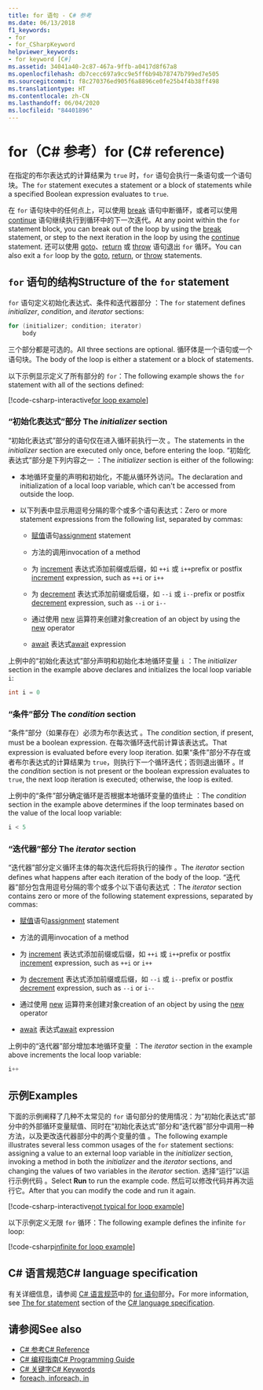 ```yaml
---
title: for 语句 - C# 参考
ms.date: 06/13/2018
f1_keywords:
- for
- for_CSharpKeyword
helpviewer_keywords:
- for keyword [C#]
ms.assetid: 34041a40-2c87-467a-9ffb-a0417d8f67a8
ms.openlocfilehash: db7cecc697a9cc9e5ff6b94b78747b799ed7e505
ms.sourcegitcommit: f8c270376ed905f6a8896ce0fe25b4f4b38ff498
ms.translationtype: HT
ms.contentlocale: zh-CN
ms.lasthandoff: 06/04/2020
ms.locfileid: "84401896"
---
```

# <a name="for-c-reference"></a><span data-ttu-id="70354-102">for（C# 参考）</span><span class="sxs-lookup"><span data-stu-id="70354-102">for (C# reference)</span></span>

<span data-ttu-id="70354-103">在指定的布尔表达式的计算结果为 `true` 时，`for` 语句会执行一条语句或一个语句块。</span><span class="sxs-lookup"><span data-stu-id="70354-103">The `for` statement executes a statement or a block of statements while a specified Boolean expression evaluates to `true`.</span></span>

<span data-ttu-id="70354-104">在 `for` 语句块中的任何点上，可以使用 [break](break.md) 语句中断循环，或者可以使用 [continue](continue.md) 语句继续执行到循环中的下一次迭代。</span><span class="sxs-lookup"><span data-stu-id="70354-104">At any point within the `for` statement block, you can break out of the loop by using the [break](break.md) statement, or step to the next iteration in the loop by using the [continue](continue.md) statement.</span></span> <span data-ttu-id="70354-105">还可以使用 [goto](goto.md)、[return](return.md) 或 [throw](throw.md) 语句退出 `for` 循环。</span><span class="sxs-lookup"><span data-stu-id="70354-105">You can also exit a `for` loop by the [goto](goto.md), [return](return.md), or [throw](throw.md) statements.</span></span>

## <a name="structure-of-the-for-statement"></a><span data-ttu-id="70354-106">`for` 语句的结构</span><span class="sxs-lookup"><span data-stu-id="70354-106">Structure of the `for` statement</span></span>

<span data-ttu-id="70354-107">`for` 语句定义初始化表达式、条件和迭代器部分    ：</span><span class="sxs-lookup"><span data-stu-id="70354-107">The `for` statement defines *initializer*, *condition*, and *iterator* sections:</span></span>

```csharp
for (initializer; condition; iterator)
    body
```

<span data-ttu-id="70354-108">三个部分都是可选的。</span><span class="sxs-lookup"><span data-stu-id="70354-108">All three sections are optional.</span></span> <span data-ttu-id="70354-109">循环体是一个语句或一个语句块。</span><span class="sxs-lookup"><span data-stu-id="70354-109">The body of the loop is either a statement or a block of statements.</span></span>

<span data-ttu-id="70354-110">以下示例显示定义了所有部分的 `for`：</span><span class="sxs-lookup"><span data-stu-id="70354-110">The following example shows the `for` statement with all of the sections defined:</span></span>

[!code-csharp-interactive[for loop example](snippets/IterationKeywordsExamples.cs#5)]

### <a name="the-initializer-section"></a><span data-ttu-id="70354-111">“初始化表达式”部分 </span><span class="sxs-lookup"><span data-stu-id="70354-111">The *initializer* section</span></span>

<span data-ttu-id="70354-112">“初始化表达式”部分的语句仅在进入循环前执行一次  。</span><span class="sxs-lookup"><span data-stu-id="70354-112">The statements in the *initializer* section are executed only once, before entering the loop.</span></span> <span data-ttu-id="70354-113">“初始化表达式”部分是下列内容之一  ：</span><span class="sxs-lookup"><span data-stu-id="70354-113">The *initializer* section is either of the following:</span></span>

- <span data-ttu-id="70354-114">本地循环变量的声明和初始化，不能从循环外访问。</span><span class="sxs-lookup"><span data-stu-id="70354-114">The declaration and initialization of a local loop variable, which can't be accessed from outside the loop.</span></span>

- <span data-ttu-id="70354-115">以下列表中显示用逗号分隔的零个或多个语句表达式：</span><span class="sxs-lookup"><span data-stu-id="70354-115">Zero or more statement expressions from the following list, separated by commas:</span></span>

  - <span data-ttu-id="70354-116">[赋值](../operators/assignment-operator.md)语句</span><span class="sxs-lookup"><span data-stu-id="70354-116">[assignment](../operators/assignment-operator.md) statement</span></span>

  - <span data-ttu-id="70354-117">方法的调用</span><span class="sxs-lookup"><span data-stu-id="70354-117">invocation of a method</span></span>

  - <span data-ttu-id="70354-118">为 [increment](../operators/arithmetic-operators.md#increment-operator-) 表达式添加前缀或后缀，如 `++i` 或 `i++`</span><span class="sxs-lookup"><span data-stu-id="70354-118">prefix or postfix [increment](../operators/arithmetic-operators.md#increment-operator-) expression, such as `++i` or `i++`</span></span>

  - <span data-ttu-id="70354-119">为 [decrement](../operators/arithmetic-operators.md#decrement-operator---) 表达式添加前缀或后缀，如 `--i` 或 `i--`</span><span class="sxs-lookup"><span data-stu-id="70354-119">prefix or postfix [decrement](../operators/arithmetic-operators.md#decrement-operator---) expression, such as `--i` or `i--`</span></span>

  - <span data-ttu-id="70354-120">通过使用 [new](../operators/new-operator.md) 运算符来创建对象</span><span class="sxs-lookup"><span data-stu-id="70354-120">creation of an object by using the [new](../operators/new-operator.md) operator</span></span>

  - <span data-ttu-id="70354-121">[await](../operators/await.md) 表达式</span><span class="sxs-lookup"><span data-stu-id="70354-121">[await](../operators/await.md) expression</span></span>

<span data-ttu-id="70354-122">上例中的“初始化表达式”部分声明和初始化本地循环变量 `i` ：</span><span class="sxs-lookup"><span data-stu-id="70354-122">The *initializer* section in the example above declares and initializes the local loop variable `i`:</span></span>

```csharp
int i = 0
```

### <a name="the-condition-section"></a><span data-ttu-id="70354-123">“条件”部分 </span><span class="sxs-lookup"><span data-stu-id="70354-123">The *condition* section</span></span>

<span data-ttu-id="70354-124">“条件”部分（如果存在）必须为布尔表达式  。</span><span class="sxs-lookup"><span data-stu-id="70354-124">The *condition* section, if present, must be a boolean expression.</span></span> <span data-ttu-id="70354-125">在每次循环迭代前计算该表达式。</span><span class="sxs-lookup"><span data-stu-id="70354-125">That expression is evaluated before every loop iteration.</span></span> <span data-ttu-id="70354-126">如果“条件”部分不存在或者布尔表达式的计算结果为 `true`，则执行下一个循环迭代；否则退出循环  。</span><span class="sxs-lookup"><span data-stu-id="70354-126">If the *condition* section is not present or the boolean expression evaluates to `true`, the next loop iteration is executed; otherwise, the loop is exited.</span></span>

<span data-ttu-id="70354-127">上例中的“条件”部分确定循环是否根据本地循环变量的值终止  ：</span><span class="sxs-lookup"><span data-stu-id="70354-127">The *condition* section in the example above determines if the loop terminates based on the value of the local loop variable:</span></span>

```csharp
i < 5
```

### <a name="the-iterator-section"></a><span data-ttu-id="70354-128">“迭代器”部分 </span><span class="sxs-lookup"><span data-stu-id="70354-128">The *iterator* section</span></span>

<span data-ttu-id="70354-129">“迭代器”部分定义循环主体的每次迭代后将执行的操作  。</span><span class="sxs-lookup"><span data-stu-id="70354-129">The *iterator* section defines what happens after each iteration of the body of the loop.</span></span> <span data-ttu-id="70354-130">“迭代器”部分包含用逗号分隔的零个或多个以下语句表达式  ：</span><span class="sxs-lookup"><span data-stu-id="70354-130">The *iterator* section contains zero or more of the following statement expressions, separated by commas:</span></span>

- <span data-ttu-id="70354-131">[赋值](../operators/assignment-operator.md)语句</span><span class="sxs-lookup"><span data-stu-id="70354-131">[assignment](../operators/assignment-operator.md) statement</span></span>

- <span data-ttu-id="70354-132">方法的调用</span><span class="sxs-lookup"><span data-stu-id="70354-132">invocation of a method</span></span>

- <span data-ttu-id="70354-133">为 [increment](../operators/arithmetic-operators.md#increment-operator-) 表达式添加前缀或后缀，如 `++i` 或 `i++`</span><span class="sxs-lookup"><span data-stu-id="70354-133">prefix or postfix [increment](../operators/arithmetic-operators.md#increment-operator-) expression, such as `++i` or `i++`</span></span>

- <span data-ttu-id="70354-134">为 [decrement](../operators/arithmetic-operators.md#decrement-operator---) 表达式添加前缀或后缀，如 `--i` 或 `i--`</span><span class="sxs-lookup"><span data-stu-id="70354-134">prefix or postfix [decrement](../operators/arithmetic-operators.md#decrement-operator---) expression, such as `--i` or `i--`</span></span>

- <span data-ttu-id="70354-135">通过使用 [new](../operators/new-operator.md) 运算符来创建对象</span><span class="sxs-lookup"><span data-stu-id="70354-135">creation of an object by using the [new](../operators/new-operator.md) operator</span></span>

- <span data-ttu-id="70354-136">[await](../operators/await.md) 表达式</span><span class="sxs-lookup"><span data-stu-id="70354-136">[await](../operators/await.md) expression</span></span>

<span data-ttu-id="70354-137">上例中的“迭代器”部分增加本地循环变量  ：</span><span class="sxs-lookup"><span data-stu-id="70354-137">The *iterator* section in the example above increments the local loop variable:</span></span>

```csharp
i++
```

## <a name="examples"></a><span data-ttu-id="70354-138">示例</span><span class="sxs-lookup"><span data-stu-id="70354-138">Examples</span></span>

<span data-ttu-id="70354-139">下面的示例阐释了几种不太常见的 `for` 语句部分的使用情况：为“初始化表达式”部分中的外部循环变量赋值、同时在“初始化表达式”部分和“迭代器”部分中调用一种方法，以及更改迭代器部分中的两个变量的值     。</span><span class="sxs-lookup"><span data-stu-id="70354-139">The following example illustrates several less common usages of the `for` statement sections: assigning a value to an external loop variable in the *initializer* section, invoking a method in both the *initializer* and the *iterator* sections, and changing the values of two variables in the *iterator* section.</span></span> <span data-ttu-id="70354-140">选择“运行”以运行示例代码  。</span><span class="sxs-lookup"><span data-stu-id="70354-140">Select **Run** to run the example code.</span></span> <span data-ttu-id="70354-141">然后可以修改代码并再次运行它。</span><span class="sxs-lookup"><span data-stu-id="70354-141">After that you can modify the code and run it again.</span></span>

[!code-csharp-interactive[not typical for loop example](snippets/IterationKeywordsExamples.cs#6)]

<span data-ttu-id="70354-142">以下示例定义无限 `for` 循环：</span><span class="sxs-lookup"><span data-stu-id="70354-142">The following example defines the infinite `for` loop:</span></span>

[!code-csharp[infinite for loop example](snippets/IterationKeywordsExamples.cs#7)]

## <a name="c-language-specification"></a><span data-ttu-id="70354-143">C# 语言规范</span><span class="sxs-lookup"><span data-stu-id="70354-143">C# language specification</span></span>

<span data-ttu-id="70354-144">有关详细信息，请参阅 [C# 语言规范](/dotnet/csharp/language-reference/language-specification/introduction)中的 [for 语句](~/_csharplang/spec/statements.md#the-for-statement)部分。</span><span class="sxs-lookup"><span data-stu-id="70354-144">For more information, see [The for statement](~/_csharplang/spec/statements.md#the-for-statement) section of the [C# language specification](/dotnet/csharp/language-reference/language-specification/introduction).</span></span>

## <a name="see-also"></a><span data-ttu-id="70354-145">请参阅</span><span class="sxs-lookup"><span data-stu-id="70354-145">See also</span></span>

- [<span data-ttu-id="70354-146">C# 参考</span><span class="sxs-lookup"><span data-stu-id="70354-146">C# Reference</span></span>](../index.md)
- [<span data-ttu-id="70354-147">C# 编程指南</span><span class="sxs-lookup"><span data-stu-id="70354-147">C# Programming Guide</span></span>](../../programming-guide/index.md)
- [<span data-ttu-id="70354-148">C# 关键字</span><span class="sxs-lookup"><span data-stu-id="70354-148">C# Keywords</span></span>](index.md)
- [<span data-ttu-id="70354-149">foreach, in</span><span class="sxs-lookup"><span data-stu-id="70354-149">foreach, in</span></span>](foreach-in.md)
